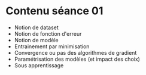 # Contenu séance 01

- Notion de dataset
- Notion de fonction d'erreur
- Notion de modèle
- Entrainement par minimisation
- Convergence ou pas des algorithmes de gradient
- Paramétrisation des modèles (et impact des choix)
- Sous apprentissage
